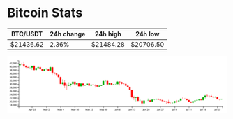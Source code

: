 # Bitcoin Stats

BTC/USDT|24h change|24h high|24h low|
|---|---|---|---|
|$21436.62|2.36%|$21484.28|$20706.50|

<img src="./chart.svg">

